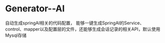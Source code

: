 # Generator--AI
自动生成springAI相关的代码配置， 能够一键生成SpringAI的Service、control、mapper以及配置层的文件，还能够生成会话记录的相关API，默认使用Mysql存储
